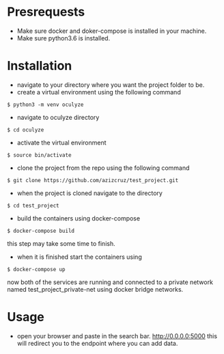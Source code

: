 # Presrequests
* Make sure docker and doker-compose is installed in your machine.
* Make sure python3.6 is installed.

# Installation
* navigate to your directory where you want the project folder to be.
* create a virtual environment using the following command
```shell
$ python3 -m venv oculyze
```
* navigate to oculyze directory
```shell 
$ cd oculyze
```
* activate the virtual environment
```shell
$ source bin/activate
```
* clone the project from the repo using the following command
```shell
$ git clone https://github.com/azizcruz/test_project.git
```
* when the project is cloned navigate to the directory
```shell 
$ cd test_project
```
* build the containers using docker-compose
```shell
$ docker-compose build 
```
this step may take some time to finish.
* when it is finished start the containers using
```shell
$ docker-compose up 
```
now both of the services are running and connected to a private network named test_project_private-net using docker bridge networks.

# Usage
* open your browser and paste in the search bar.
http://0.0.0.0:5000
this will redirect you to the endpoint where you can add data.
